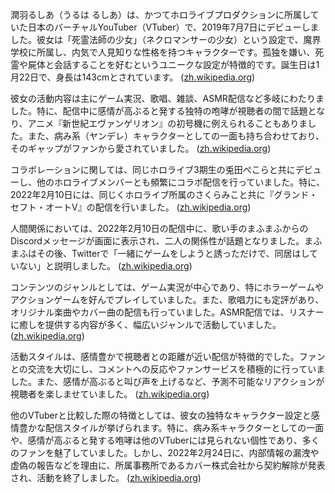 潤羽るしあ（うるは るしあ）は、かつてホロライブプロダクションに所属していた日本のバーチャルYouTuber（VTuber）で、2019年7月7日にデビューしました。彼女は「死霊法師の少女」（ネクロマンサーの少女）という設定で、魔界学校に所属し、内気で人見知りな性格を持つキャラクターです。孤独を嫌い、死霊や屍体と会話することを好むというユニークな設定が特徴的です。誕生日は1月22日で、身長は143cmとされています。 ([zh.wikipedia.org](https://zh.wikipedia.org/wiki/%E6%BD%A4%E7%BE%BD%E9%9C%B2%E8%A5%BF%E5%A9%AD?utm_source=openai))

彼女の活動内容は主にゲーム実況、歌唱、雑談、ASMR配信など多岐にわたりました。特に、配信中に感情が高ぶると発する独特の咆哮が視聴者の間で話題となり、アニメ『新世紀エヴァンゲリオン』の初号機に例えられることもありました。また、病み系（ヤンデレ）キャラクターとしての一面も持ち合わせており、そのギャップがファンから愛されていました。 ([zh.wikipedia.org](https://zh.wikipedia.org/wiki/%E6%BD%A4%E7%BE%BD%E9%9C%B2%E8%A5%BF%E5%A9%AD?utm_source=openai))

コラボレーションに関しては、同じホロライブ3期生の兎田ぺこらと共にデビューし、他のホロライブメンバーとも頻繁にコラボ配信を行っていました。特に、2022年2月10日には、同じくホロライブ所属のさくらみこと共に『グランド・セフト・オートV』の配信を行いました。 ([zh.wikipedia.org](https://zh.wikipedia.org/wiki/%E6%BD%A4%E7%BE%BD%E9%9C%B2%E8%A5%BF%E5%A9%AD?utm_source=openai))

人間関係においては、2022年2月10日の配信中に、歌い手のまふまふからのDiscordメッセージが画面に表示され、二人の関係性が話題となりました。まふまふはその後、Twitterで「一緒にゲームをしようと誘っただけで、同居はしていない」と説明しました。 ([zh.wikipedia.org](https://zh.wikipedia.org/wiki/%E6%BD%A4%E7%BE%BD%E9%9C%B2%E8%A5%BF%E5%A9%AD?utm_source=openai))

コンテンツのジャンルとしては、ゲーム実況が中心であり、特にホラーゲームやアクションゲームを好んでプレイしていました。また、歌唱力にも定評があり、オリジナル楽曲やカバー曲の配信も行っていました。ASMR配信では、リスナーに癒しを提供する内容が多く、幅広いジャンルで活動していました。 ([zh.wikipedia.org](https://zh.wikipedia.org/wiki/%E6%BD%A4%E7%BE%BD%E9%9C%B2%E8%A5%BF%E5%A9%AD?utm_source=openai))

活動スタイルは、感情豊かで視聴者との距離が近い配信が特徴的でした。ファンとの交流を大切にし、コメントへの反応やファンサービスを積極的に行っていました。また、感情が高ぶると叫び声を上げるなど、予測不可能なリアクションが視聴者を楽しませていました。 ([zh.wikipedia.org](https://zh.wikipedia.org/wiki/%E6%BD%A4%E7%BE%BD%E9%9C%B2%E8%A5%BF%E5%A9%AD?utm_source=openai))

他のVTuberと比較した際の特徴としては、彼女の独特なキャラクター設定と感情豊かな配信スタイルが挙げられます。特に、病み系キャラクターとしての一面や、感情が高ぶると発する咆哮は他のVTuberには見られない個性であり、多くのファンを魅了していました。しかし、2022年2月24日に、内部情報の漏洩や虚偽の報告などを理由に、所属事務所であるカバー株式会社から契約解除が発表され、活動を終了しました。 ([zh.wikipedia.org](https://zh.wikipedia.org/wiki/%E6%BD%A4%E7%BE%BD%E9%9C%B2%E8%A5%BF%E5%A9%AD?utm_source=openai)) 